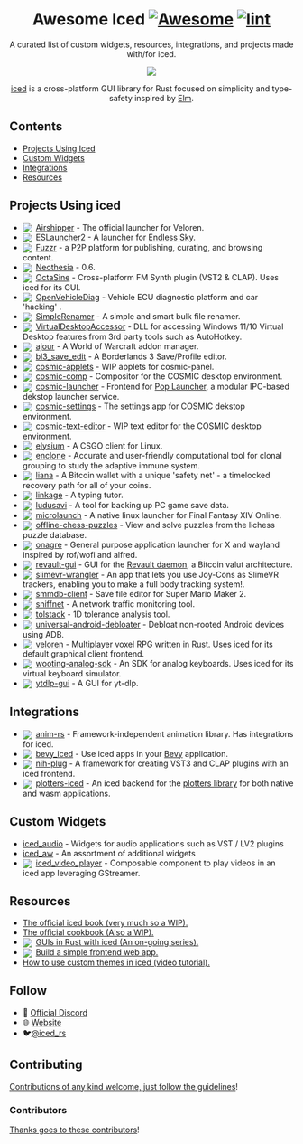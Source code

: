 <div align="center">

<!-- title -->

<!--lint ignore no-dead-urls-->

# Awesome Iced [![Awesome](https://awesome.re/badge.svg)](https://awesome.re) [![lint](https://github.com/emann/awesome-iced/actions/workflows/lint.yaml/badge.svg)](https://github.com/emann/awesome-iced/actions/workflows/lint.yaml)

<!-- subtitle -->

A curated list of custom widgets, resources, integrations, and projects made with/for iced.

<!-- image -->

<a href="https://github.com/iced-rs/iced" target="_blank" rel="noopener noreferrer">
  <img src="https://raw.githubusercontent.com/iced-rs/iced/8f14b448d263a2cfd03a998b1d54c21e33d58980/docs/logo.svg" />
</a>

<!-- description -->

[iced](https://github.com/iced-rs/iced) is a cross-platform GUI library for Rust focused on simplicity and type-safety inspired by [Elm](https://elm-lang.org/).

</div>

<style>
img.badge {
  vertical-align: sub;
  padding-right: 7px;
}
</style>

<!-- TOC -->

## Contents

- [Projects Using Iced](#example-projects)
- [Custom Widgets](#custom-widgets)
- [Integrations](#integrations)
- [Resources](#resources)

<!-- CONTENT -->

## Projects Using iced

- <img class="badge" src="https://img.shields.io/badge/0.8-blue?logo=iced&style=plastic">[Airshipper](https://github.com/veloren/Airshipper) - The official launcher for Veloren.
- <img class="badge" src="https://img.shields.io/badge/0.4-blue?logo=iced&style=plastic">[ESLauncher2](https://github.com/EndlessSkyCommunity/ESLauncher2) - A launcher for [Endless Sky](https://endless-sky.github.io/).
- <img class="badge" src="https://img.shields.io/badge/0.4-blue?logo=iced&style=plastic">[Fuzzr](https://github.com/FuzzrNet/Fuzzr) - a P2P platform for publishing, curating, and browsing content.
- <img class="badge" src="https://img.shields.io/badge/0.6-blue?logo=iced&style=plastic">[Neothesia](https://github.com/PolyMeilex/Neothesia) - 0.6.
- <img class="badge" src="https://img.shields.io/badge/0.8-blue?logo=iced&style=plastic">[OctaSine](https://github.com/greatest-ape/OctaSine) - Cross-platform FM Synth plugin (VST2 & CLAP). Uses iced for its GUI.
- <img class="badge" src="https://img.shields.io/badge/0.3-blue?logo=iced&style=plastic">[OpenVehicleDiag](https://github.com/rnd-ash/OpenVehicleDiag) - Vehicle ECU diagnostic platform and car 'hacking' .
- <img class="badge" src="https://img.shields.io/badge/0.4-blue?logo=iced&style=plastic">[SimpleRenamer](https://github.com/Inspirateur/SimpleRenamer) - A simple and smart bulk file renamer.
- <img class="badge" src="https://img.shields.io/badge/0.8-blue?logo=iced&style=plastic">[VirtualDesktopAccessor](https://github.com/Ciantic/VirtualDesktopAccessor) - DLL for accessing Windows 11/10 Virtual Desktop features from 3rd party tools such as AutoHotkey.
- <img class="badge" src="https://img.shields.io/badge/0.3-blue?logo=iced&style=plastic">[ajour](https://github.com/ajour/ajour) - A World of Warcraft addon manager.
- <img class="badge" src="https://img.shields.io/badge/0.3-blue?logo=iced&style=plastic">[bl3_save_edit](https://github.com/ZakisM/bl3_save_edit) - A Borderlands 3 Save/Profile editor.
- <img class="badge" src="https://img.shields.io/badge/0.6-blue?logo=iced&style=plastic">[cosmic-applets](https://github.com/pop-os/cosmic-applets) - WIP applets for cosmic-panel.
- <img class="badge" src="https://img.shields.io/badge/0.6-blue?logo=iced&style=plastic">[cosmic-comp](https://github.com/pop-os/cosmic-comp) - Compositor for the COSMIC desktop environment.
- <img class="badge" src="https://img.shields.io/badge/0.6-blue?logo=iced&style=plastic">[cosmic-launcher](https://github.com/pop-os/cosmic-launcher) - Frontend for [Pop Launcher](https://github.com/pop-os/launcher), a modular IPC-based dekstop launcher service.
- <img class="badge" src="https://img.shields.io/badge/0.6-blue?logo=iced&style=plastic">[cosmic-settings](https://github.com/pop-os/cosmic-settings) - The settings app for COSMIC dekstop environment.
- <img class="badge" src="https://img.shields.io/badge/0.6-blue?logo=iced&style=plastic">[cosmic-text-editor](https://github.com/pop-os/cosmic-text-editor) - WIP text editor for the COSMIC desktop environment.
- <img class="badge" src="https://img.shields.io/badge/0.8-blue?logo=iced&style=plastic">[elysium](https://github.com/ka1mari/elysium) - A CSGO client for Linux.
- <img class="badge" src="https://img.shields.io/badge/0.3-blue?logo=iced&style=plastic">[enclone](https://github.com/10XGenomics/enclone) - Accurate and user-friendly computational tool for clonal grouping to study the adaptive immune system.
- <img class="badge" src="https://img.shields.io/badge/0.7-blue?logo=iced&style=plastic">[liana](https://github.com/wizardsardine/liana) - A Bitcoin wallet with a unique 'safety net' - a timelocked recovery path for all of your coins.
- <img class="badge" src="https://img.shields.io/badge/0.3-blue?logo=iced&style=plastic">[linkage](https://github.com/linkage-rs/linkage) - A typing tutor.
- <img class="badge" src="https://img.shields.io/badge/0.8-blue?logo=iced&style=plastic">[ludusavi](https://github.com/mtkennerly/ludusavi) - A tool for backing up PC game save data.
- <img class="badge" src="https://img.shields.io/badge/0.3-blue?logo=iced&style=plastic">[microlaunch](https://github.com/eorzeatools/microlaunch) - A native linux launcher for Final Fantasy XIV Online.
- <img class="badge" src="https://img.shields.io/badge/0.8-blue?logo=iced&style=plastic">[offline-chess-puzzles](https://github.com/brianch/offline-chess-puzzles) - View and solve puzzles from the lichess puzzle database.
- <img class="badge" src="https://img.shields.io/badge/0.4-blue?logo=iced&style=plastic">[onagre](https://github.com/oknozor/onagre) - General purpose application launcher for X and wayland inspired by rof/wofi and alfred.
- <img class="badge" src="https://img.shields.io/badge/0.4-blue?logo=iced&style=plastic">[revault-gui](https://github.com/revault/revault-gui) - GUI for the [Revault daemon](https://github.com/revault/revaultd), a Bitcoin valut architecture.
- <img class="badge" src="https://img.shields.io/badge/0.8-blue?logo=iced&style=plastic">[slimevr-wrangler](https://github.com/carl-anders/slimevr-wrangler) - An app that lets you use Joy-Cons as SlimeVR trackers, enabling you to make a full body tracking system!.
- <img class="badge" src="https://img.shields.io/badge/0.3-blue?logo=iced&style=plastic">[smmdb-client](https://github.com/Tarnadas/smmdb-client) - Save file editor for Super Mario Maker 2.
- <img class="badge" src="https://img.shields.io/badge/0.8-blue?logo=iced&style=plastic">[sniffnet](https://github.com/GyulyVGC/sniffnet) - A network traffic monitoring tool.
- <img class="badge" src="https://img.shields.io/badge/0.2-blue?logo=iced&style=plastic">[tolstack](https://github.com/aevyrie/tolstack) - 1D tolerance analysis tool.
- <img class="badge" src="https://img.shields.io/badge/0.8-blue?logo=iced&style=plastic">[universal-android-debloater](https://github.com/0x192/universal-android-debloater) - Debloat non-rooted Android devices using ADB.
- <img class="badge" src="https://img.shields.io/badge/0.4-blue?logo=iced&style=plastic">[veloren](https://github.com/veloren/veloren) - Multiplayer voxel RPG written in Rust. Uses iced for its default graphical client frontend.
- <img class="badge" src="https://img.shields.io/badge/0.3-blue?logo=iced&style=plastic">[wooting-analog-sdk](https://github.com/WootingKb/wooting-analog-sdk) - An SDK for analog keyboards. Uses iced for its virtual keyboard simulator.
- <img class="badge" src="https://img.shields.io/badge/0.7-blue?logo=iced&style=plastic">[ytdlp-gui](https://github.com/BKSalman/ytdlp-gui) - A GUI for yt-dlp.

## Integrations

- <img class="badge" src="https://img.shields.io/badge/0.3-blue?logo=iced&style=plastic">[anim-rs](https://github.com/Joylei/anim-rs) - Framework-independent animation library. Has integrations for iced.
- <img class="badge" src="https://img.shields.io/badge/0.7-blue?logo=iced&style=plastic">[bevy_iced](https://github.com/tasgon/bevy_iced) - Use iced apps in your [Bevy](https://github.com/bevyengine/bevy/) application.
- <img class="badge" src="https://img.shields.io/badge/0.4-blue?logo=iced&style=plastic">[nih-plug](https://github.com/robbert-vdh/nih-plug) - A framework for creating VST3 and CLAP plugins with an iced frontend.
- <img class="badge" src="https://img.shields.io/badge/0.8-blue?logo=iced&style=plastic">[plotters-iced](https://github.com/Joylei/plotters-iced) - An iced backend for the [plotters library](https://github.com/plotters-rs/plotters) for both native and wasm applications.

## Custom Widgets

- [iced_audio](https://github.com/iced-rs/iced_audio) - Widgets for audio applications such as VST / LV2 plugins
- [iced_aw](https://github.com/iced-rs/iced_aw) - An assortment of additional widgets
- <img class="badge" src="https://img.shields.io/badge/0.3-blue?logo=iced&style=plastic">[iced_video_player](https://github.com/jazzfool/iced_video_player) - Composable component to play videos in an iced app leveraging GStreamer.


## Resources

- [The official iced book (very much so a WIP).](https://book.iced.rs/)
- [The official cookbook (Also a WIP).](https://github.com/iced-rs/cookbook)
- <img class="badge" src="https://img.shields.io/badge/0.4-blue?logo=iced&style=plastic">[GUIs in Rust with iced (An on-going series).](https://nikolish.in/gs-with-iced-1)
- <img class="badge" src="https://img.shields.io/badge/0.4-blue?logo=iced&style=plastic">[Build a simple frontend web app.](https://blog.logrocket.com/iced-rs-tutorial-rust-frontend-web-app/)
- [How to use custom themes in iced (video tutorial).](https://www.youtube.com/watch?v=Bl02RY3FXJU)

<!-- END CONTENT -->

## Follow

- 🥶 [Official Discord](https://discord.gg/3xZJ65GAhd)
- 🌐 [Website](https://iced.rs/)
- 🐦[@iced_rs](https://twitter.com/iced_rs?lang=en)

## Contributing

[Contributions of any kind welcome, just follow the guidelines](contributing.md)!

### Contributors

[Thanks goes to these contributors](https://github.com/emann/awesome-iced/graphs/contributors)!
